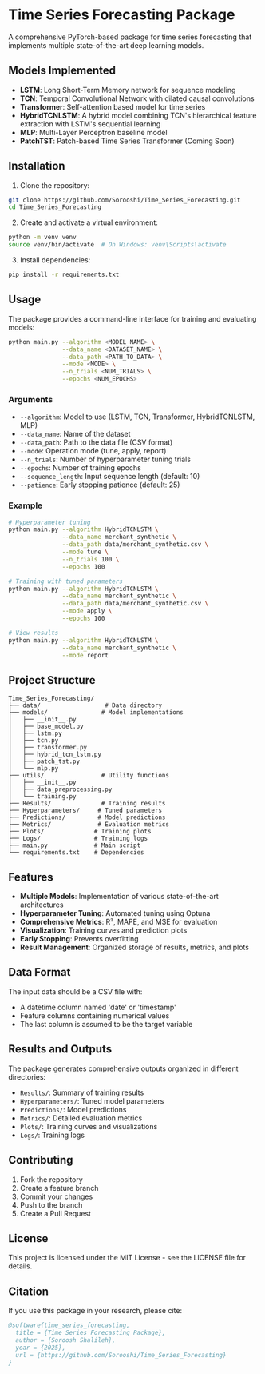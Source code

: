 # Time Series Forecasting Package

A comprehensive PyTorch-based package for time series forecasting that implements multiple state-of-the-art deep learning models.

## Models Implemented

- **LSTM**: Long Short-Term Memory network for sequence modeling
- **TCN**: Temporal Convolutional Network with dilated causal convolutions
- **Transformer**: Self-attention based model for time series
- **HybridTCNLSTM**: A hybrid model combining TCN's hierarchical feature extraction with LSTM's sequential learning
- **MLP**: Multi-Layer Perceptron baseline model
- **PatchTST**: Patch-based Time Series Transformer (Coming Soon)

## Installation

1. Clone the repository:
```bash
git clone https://github.com/Sorooshi/Time_Series_Forecasting.git
cd Time_Series_Forecasting
```

2. Create and activate a virtual environment:
```bash
python -m venv venv
source venv/bin/activate  # On Windows: venv\Scripts\activate
```

3. Install dependencies:
```bash
pip install -r requirements.txt
```

## Usage

The package provides a command-line interface for training and evaluating models:

```bash
python main.py --algorithm <MODEL_NAME> \
               --data_name <DATASET_NAME> \
               --data_path <PATH_TO_DATA> \
               --mode <MODE> \
               --n_trials <NUM_TRIALS> \
               --epochs <NUM_EPOCHS>
```

### Arguments

- `--algorithm`: Model to use (LSTM, TCN, Transformer, HybridTCNLSTM, MLP)
- `--data_name`: Name of the dataset
- `--data_path`: Path to the data file (CSV format)
- `--mode`: Operation mode (tune, apply, report)
- `--n_trials`: Number of hyperparameter tuning trials
- `--epochs`: Number of training epochs
- `--sequence_length`: Input sequence length (default: 10)
- `--patience`: Early stopping patience (default: 25)

### Example

```bash
# Hyperparameter tuning
python main.py --algorithm HybridTCNLSTM \
               --data_name merchant_synthetic \
               --data_path data/merchant_synthetic.csv \
               --mode tune \
               --n_trials 100 \
               --epochs 100

# Training with tuned parameters
python main.py --algorithm HybridTCNLSTM \
               --data_name merchant_synthetic \
               --data_path data/merchant_synthetic.csv \
               --mode apply \
               --epochs 100

# View results
python main.py --algorithm HybridTCNLSTM \
               --data_name merchant_synthetic \
               --mode report
```

## Project Structure

```
Time_Series_Forecasting/
├── data/                  # Data directory
├── models/               # Model implementations
│   ├── __init__.py
│   ├── base_model.py
│   ├── lstm.py
│   ├── tcn.py
│   ├── transformer.py
│   ├── hybrid_tcn_lstm.py
│   ├── patch_tst.py
│   └── mlp.py
├── utils/                # Utility functions
│   ├── __init__.py
│   ├── data_preprocessing.py
│   └── training.py
├── Results/              # Training results
├── Hyperparameters/     # Tuned parameters
├── Predictions/         # Model predictions
├── Metrics/             # Evaluation metrics
├── Plots/              # Training plots
├── Logs/               # Training logs
├── main.py             # Main script
└── requirements.txt    # Dependencies
```

## Features

- **Multiple Models**: Implementation of various state-of-the-art architectures
- **Hyperparameter Tuning**: Automated tuning using Optuna
- **Comprehensive Metrics**: R², MAPE, and MSE for evaluation
- **Visualization**: Training curves and prediction plots
- **Early Stopping**: Prevents overfitting
- **Result Management**: Organized storage of results, metrics, and plots

## Data Format

The input data should be a CSV file with:
- A datetime column named 'date' or 'timestamp'
- Feature columns containing numerical values
- The last column is assumed to be the target variable

## Results and Outputs

The package generates comprehensive outputs organized in different directories:
- `Results/`: Summary of training results
- `Hyperparameters/`: Tuned model parameters
- `Predictions/`: Model predictions
- `Metrics/`: Detailed evaluation metrics
- `Plots/`: Training curves and visualizations
- `Logs/`: Training logs

## Contributing

1. Fork the repository
2. Create a feature branch
3. Commit your changes
4. Push to the branch
5. Create a Pull Request

## License

This project is licensed under the MIT License - see the LICENSE file for details.

## Citation

If you use this package in your research, please cite:

```bibtex
@software{time_series_forecasting,
  title = {Time Series Forecasting Package},
  author = {Soroosh Shalileh},
  year = {2025},
  url = {https://github.com/Sorooshi/Time_Series_Forecasting}
}
```
